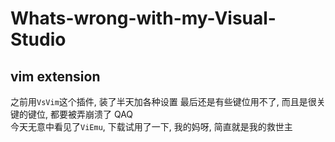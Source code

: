 # Whats-wrong-with-my-Visual-Studio

## vim extension
之前用`VsVim`这个插件, 装了半天加各种设置 最后还是有些键位用不了, 而且是很关键的键位, 都要被弄崩溃了 QAQ <br />
今天无意中看见了`ViEmu`, 下载试用了一下, 我的妈呀, 简直就是我的救世主
